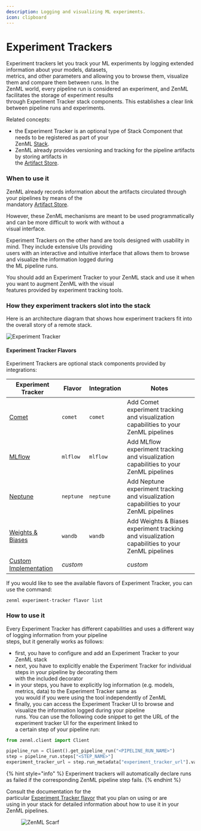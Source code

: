 ```yaml
---
description: Logging and visualizing ML experiments.
icon: clipboard
---
```


# Experiment Trackers

Experiment trackers let you track your ML experiments by logging extended information about your models, datasets,\
metrics, and other parameters and allowing you to browse them, visualize them and compare them between runs. In the\
ZenML world, every pipeline run is considered an experiment, and ZenML facilitates the storage of experiment results\
through Experiment Tracker stack components. This establishes a clear link between pipeline runs and experiments.

Related concepts:

* the Experiment Tracker is an optional type of Stack Component that needs to be registered as part of your\
  ZenML [Stack](../../user-guide/production-guide/understand-stacks.md).
* ZenML already provides versioning and tracking for the pipeline artifacts by storing artifacts in\
  the [Artifact Store](../artifact-stores/).

### When to use it

ZenML already records information about the artifacts circulated through your pipelines by means of the\
mandatory [Artifact Store](../artifact-stores/).

However, these ZenML mechanisms are meant to be used programmatically and can be more difficult to work with without a\
visual interface.

Experiment Trackers on the other hand are tools designed with usability in mind. They include extensive UIs providing\
users with an interactive and intuitive interface that allows them to browse and visualize the information logged during\
the ML pipeline runs.

You should add an Experiment Tracker to your ZenML stack and use it when you want to augment ZenML with the visual\
features provided by experiment tracking tools.

### How they experiment trackers slot into the stack

Here is an architecture diagram that shows how experiment trackers fit into the overall story of a remote stack.

![Experiment Tracker](../../.gitbook/assets/Remote_with_exp_tracker.png)

#### Experiment Tracker Flavors

Experiment Trackers are optional stack components provided by integrations:

| Experiment Tracker                 | Flavor    | Integration | Notes                                                                                           |
| ---------------------------------- | --------- | ----------- | ----------------------------------------------------------------------------------------------- |
| [Comet](comet.md)                  | `comet`   | `comet`     | Add Comet experiment tracking and visualization capabilities to your ZenML pipelines            |
| [MLflow](mlflow.md)                | `mlflow`  | `mlflow`    | Add MLflow experiment tracking and visualization capabilities to your ZenML pipelines           |
| [Neptune](neptune.md)              | `neptune` | `neptune`   | Add Neptune experiment tracking and visualization capabilities to your ZenML pipelines          |
| [Weights & Biases](wandb.md)       | `wandb`   | `wandb`     | Add Weights & Biases experiment tracking and visualization capabilities to your ZenML pipelines |
| [Custom Implementation](custom.md) | _custom_  |             | _custom_                                                                                        |

If you would like to see the available flavors of Experiment Tracker, you can use the command:

```shell
zenml experiment-tracker flavor list
```

### How to use it

Every Experiment Tracker has different capabilities and uses a different way of logging information from your pipeline\
steps, but it generally works as follows:

* first, you have to configure and add an Experiment Tracker to your ZenML stack
* next, you have to explicitly enable the Experiment Tracker for individual steps in your pipeline by decorating them\
  with the included decorator
* in your steps, you have to explicitly log information (e.g. models, metrics, data) to the Experiment Tracker same as\
  you would if you were using the tool independently of ZenML
* finally, you can access the Experiment Tracker UI to browse and visualize the information logged during your pipeline\
  runs. You can use the following code snippet to get the URL of the experiment tracker UI for the experiment linked to\
  a certain step of your pipeline run:

```python
from zenml.client import Client

pipeline_run = Client().get_pipeline_run("<PIPELINE_RUN_NAME>")
step = pipeline_run.steps["<STEP_NAME>"]
experiment_tracker_url = step.run_metadata["experiment_tracker_url"].value
```

{% hint style="info" %}
Experiment trackers will automatically declare runs as failed if the corresponding ZenML pipeline step fails.
{% endhint %}

Consult the documentation for the\
particular [Experiment Tracker flavor](./#experiment-tracker-flavors) that you plan on using or are\
using in your stack for detailed information about how to use it in your ZenML pipelines.

<figure><img src="https://static.scarf.sh/a.png?x-pxid=f0b4f458-0a54-4fcd-aa95-d5ee424815bc" alt="ZenML Scarf"><figcaption></figcaption></figure>
